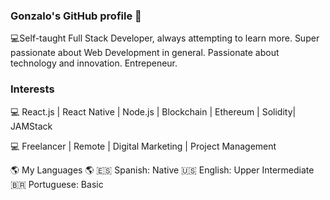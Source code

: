 ### Gonzalo's GitHub profile 👋
  💻Self-taught Full Stack Developer, always attempting to learn more. Super passionate about Web Development in general. Passionate about technology and innovation. Entrepeneur.
  
 ### Interests
 💻 React.js | React Native | Node.js | Blockchain | Ethereum | Solidity| JAMStack 
 
 💻 Freelancer | Remote | Digital Marketing | Project Management
 
 
 🌎 My Languages 🌎
 🇪🇸 Spanish: Native
 🇺🇸 English: Upper Intermediate
 🇧🇷 Portuguese: Basic

<!--
**carranzagonzalo/carranzagonzalo** is a ✨ _special_ ✨ repository because its `README.md` (this file) appears on your GitHub profile.

Here are some ideas to get you started:

- 🔭 I’m currently working on ...
- 🌱 I’m currently learning ...
- 👯 I’m looking to collaborate on ...
- 🤔 I’m looking for help with ...
- 💬 Ask me about ...
- 📫 How to reach me: ...
- 😄 Pronouns: ...
- ⚡ Fun fact: ...
-->
